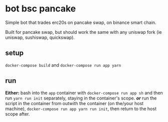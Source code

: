 # bot bsc pancake

Simple bot that trades erc20s on pancake swap, on binance smart chain.

Built for pancake swap, but should work the same with any uniswap fork (ie uniswap, sushiswap, quickswap).

## setup

`docker-compose build` and `docker-compose run app yarn`

## run

**Either:**
bash into the `app` container with `docker-compose run app sh` and then run `yarn run init` separately, staying in the container's scope.
***or***
run the script in the container from outwith the container (on the/your host machine), `docker-compose run app yarn run init`, then return to the host scope after.
